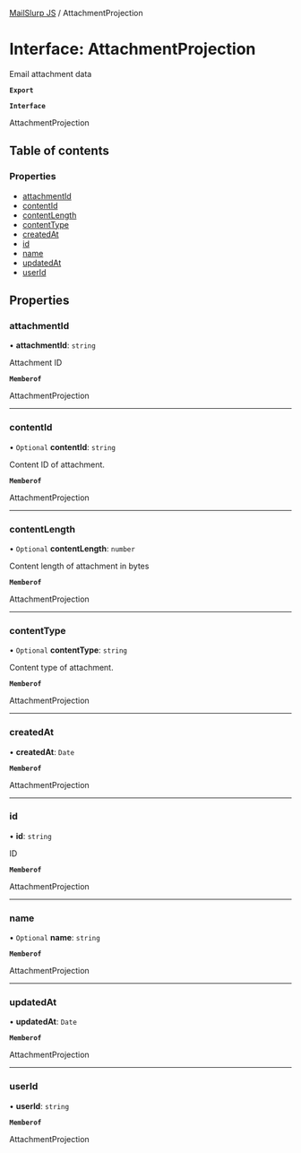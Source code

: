 [MailSlurp JS](../README.md) / AttachmentProjection

# Interface: AttachmentProjection

Email attachment data

**`Export`**

**`Interface`**

AttachmentProjection

## Table of contents

### Properties

- [attachmentId](AttachmentProjection.md#attachmentid)
- [contentId](AttachmentProjection.md#contentid)
- [contentLength](AttachmentProjection.md#contentlength)
- [contentType](AttachmentProjection.md#contenttype)
- [createdAt](AttachmentProjection.md#createdat)
- [id](AttachmentProjection.md#id)
- [name](AttachmentProjection.md#name)
- [updatedAt](AttachmentProjection.md#updatedat)
- [userId](AttachmentProjection.md#userid)

## Properties

### attachmentId

• **attachmentId**: `string`

Attachment ID

**`Memberof`**

AttachmentProjection

___

### contentId

• `Optional` **contentId**: `string`

Content ID of attachment.

**`Memberof`**

AttachmentProjection

___

### contentLength

• `Optional` **contentLength**: `number`

Content length of attachment in bytes

**`Memberof`**

AttachmentProjection

___

### contentType

• `Optional` **contentType**: `string`

Content type of attachment.

**`Memberof`**

AttachmentProjection

___

### createdAt

• **createdAt**: `Date`

**`Memberof`**

AttachmentProjection

___

### id

• **id**: `string`

ID

**`Memberof`**

AttachmentProjection

___

### name

• `Optional` **name**: `string`

**`Memberof`**

AttachmentProjection

___

### updatedAt

• **updatedAt**: `Date`

**`Memberof`**

AttachmentProjection

___

### userId

• **userId**: `string`

**`Memberof`**

AttachmentProjection
